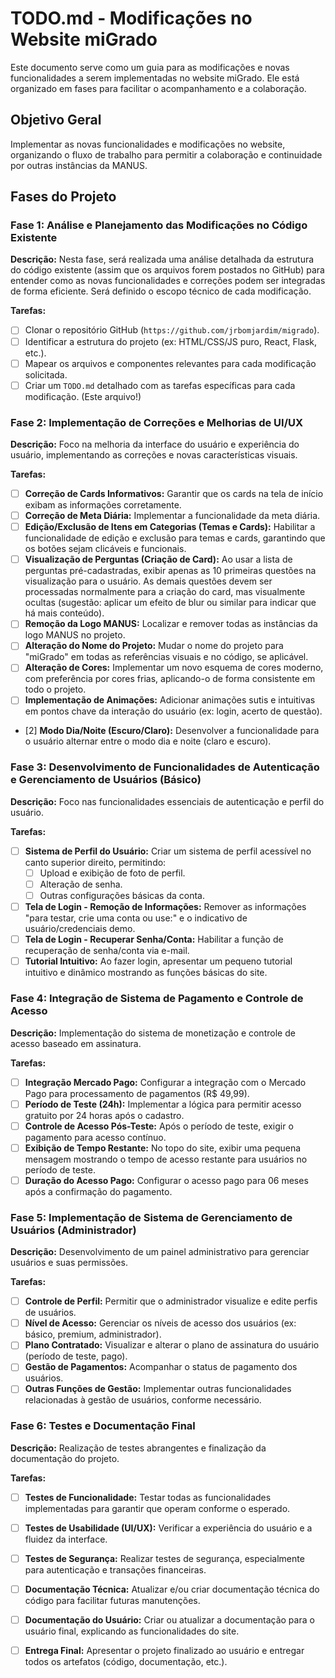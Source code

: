 # TODO.md - Modificações no Website miGrado

Este documento serve como um guia para as modificações e novas funcionalidades a serem implementadas no website miGrado. Ele está organizado em fases para facilitar o acompanhamento e a colaboração.

## Objetivo Geral

Implementar as novas funcionalidades e modificações no website, organizando o fluxo de trabalho para permitir a colaboração e continuidade por outras instâncias da MANUS.

## Fases do Projeto

### Fase 1: Análise e Planejamento das Modificações no Código Existente

**Descrição:** Nesta fase, será realizada uma análise detalhada da estrutura do código existente (assim que os arquivos forem postados no GitHub) para entender como as novas funcionalidades e correções podem ser integradas de forma eficiente. Será definido o escopo técnico de cada modificação.

**Tarefas:**
- [ ] Clonar o repositório GitHub (`https://github.com/jrbomjardim/migrado`).
- [ ] Identificar a estrutura do projeto (ex: HTML/CSS/JS puro, React, Flask, etc.).
- [ ] Mapear os arquivos e componentes relevantes para cada modificação solicitada.
- [ ] Criar um `TODO.md` detalhado com as tarefas específicas para cada modificação. (Este arquivo!)

### Fase 2: Implementação de Correções e Melhorias de UI/UX

**Descrição:** Foco na melhoria da interface do usuário e experiência do usuário, implementando as correções e novas características visuais.

**Tarefas:**
- [ ] **Correção de Cards Informativos:** Garantir que os cards na tela de início exibam as informações corretamente.
- [ ] **Correção de Meta Diária:** Implementar a funcionalidade da meta diária.
- [ ] **Edição/Exclusão de Itens em Categorias (Temas e Cards):** Habilitar a funcionalidade de edição e exclusão para temas e cards, garantindo que os botões sejam clicáveis e funcionais.
- [ ] **Visualização de Perguntas (Criação de Card):** Ao usar a lista de perguntas pré-cadastradas, exibir apenas as 10 primeiras questões na visualização para o usuário. As demais questões devem ser processadas normalmente para a criação do card, mas visualmente ocultas (sugestão: aplicar um efeito de blur ou similar para indicar que há mais conteúdo).
- [ ] **Remoção da Logo MANUS:** Localizar e remover todas as instâncias da logo MANUS no projeto.
- [ ] **Alteração do Nome do Projeto:** Mudar o nome do projeto para "miGrado" em todas as referências visuais e no código, se aplicável.
- [ ] **Alteração de Cores:** Implementar um novo esquema de cores moderno, com preferência por cores frias, aplicando-o de forma consistente em todo o projeto.
- [ ] **Implementação de Animações:** Adicionar animações sutis e intuitivas em pontos chave da interação do usuário (ex: login, acerto de questão).
- [2] **Modo Dia/Noite (Escuro/Claro):** Desenvolver a funcionalidade para o usuário alternar entre o modo dia e noite (claro e escuro).

### Fase 3: Desenvolvimento de Funcionalidades de Autenticação e Gerenciamento de Usuários (Básico)

**Descrição:** Foco nas funcionalidades essenciais de autenticação e perfil do usuário.

**Tarefas:**
- [ ] **Sistema de Perfil do Usuário:** Criar um sistema de perfil acessível no canto superior direito, permitindo:
    - [ ] Upload e exibição de foto de perfil.
    - [ ] Alteração de senha.
    - [ ] Outras configurações básicas da conta.
- [ ] **Tela de Login - Remoção de Informações:** Remover as informações "para testar, crie uma conta ou use:" e o indicativo de usuário/credenciais demo.
- [ ] **Tela de Login - Recuperar Senha/Conta:** Habilitar a função de recuperação de senha/conta via e-mail.
- [ ] **Tutorial Intuitivo:** Ao fazer login, apresentar um pequeno tutorial intuitivo e dinâmico mostrando as funções básicas do site.

### Fase 4: Integração de Sistema de Pagamento e Controle de Acesso

**Descrição:** Implementação do sistema de monetização e controle de acesso baseado em assinatura.

**Tarefas:**
- [ ] **Integração Mercado Pago:** Configurar a integração com o Mercado Pago para processamento de pagamentos (R$ 49,99).
- [ ] **Período de Teste (24h):** Implementar a lógica para permitir acesso gratuito por 24 horas após o cadastro.
- [ ] **Controle de Acesso Pós-Teste:** Após o período de teste, exigir o pagamento para acesso contínuo.
- [ ] **Exibição de Tempo Restante:** No topo do site, exibir uma pequena mensagem mostrando o tempo de acesso restante para usuários no período de teste.
- [ ] **Duração do Acesso Pago:** Configurar o acesso pago para 06 meses após a confirmação do pagamento.

### Fase 5: Implementação de Sistema de Gerenciamento de Usuários (Administrador)

**Descrição:** Desenvolvimento de um painel administrativo para gerenciar usuários e suas permissões.

**Tarefas:**
- [ ] **Controle de Perfil:** Permitir que o administrador visualize e edite perfis de usuários.
- [ ] **Nível de Acesso:** Gerenciar os níveis de acesso dos usuários (ex: básico, premium, administrador).
- [ ] **Plano Contratado:** Visualizar e alterar o plano de assinatura do usuário (período de teste, pago).
- [ ] **Gestão de Pagamentos:** Acompanhar o status de pagamento dos usuários.
- [ ] **Outras Funções de Gestão:** Implementar outras funcionalidades relacionadas à gestão de usuários, conforme necessário.

### Fase 6: Testes e Documentação Final

**Descrição:** Realização de testes abrangentes e finalização da documentação do projeto.

**Tarefas:**
- [ ] **Testes de Funcionalidade:** Testar todas as funcionalidades implementadas para garantir que operam conforme o esperado.
- [ ] **Testes de Usabilidade (UI/UX):** Verificar a experiência do usuário e a fluidez da interface.
- [ ] **Testes de Segurança:** Realizar testes de segurança, especialmente para autenticação e transações financeiras.
- [ ] **Documentação Técnica:** Atualizar e/ou criar documentação técnica do código para facilitar futuras manutenções.
- [ ] **Documentação do Usuário:** Criar ou atualizar a documentação para o usuário final, explicando as funcionalidades do site.
- [ ] **Entrega Final:** Apresentar o projeto finalizado ao usuário e entregar todos os artefatos (código, documentação, etc.).

